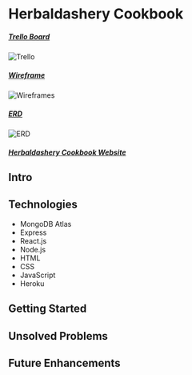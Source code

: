 # Herbaldashery Cookbook

##### [Trello Board](https://trello.com/b/JRagqZE3/p4-cookbook-react)

![Trello](https://github.com/atheismann/herbaldashery-cookbook/blob/master/public/readme_images/trello.png)

##### [Wireframe](https://xd.adobe.com/view/f04440a6-93ea-423a-4287-30b038dc92f4-8675/)

![Wireframes](https://github.com/atheismann/herbaldashery-cookbook/blob/master/public/readme_images/wireframes.png)

##### [ERD](https://www.lucidchart.com/documents/view/6a10d871-0f40-43a3-a41d-3ffa23fdc820/0_0)

![ERD](https://www.lucidchart.com/publicSegments/view/4933d51e-2664-454d-b6dd-dc6177ae394a/image.png)

##### [Herbaldashery Cookbook Website](https://herbaldashery-cookbook.herokuapp.com)

## Intro

## Technologies

* MongoDB Atlas
* Express
* React.js
* Node.js
* HTML
* CSS
* JavaScript
* Heroku

## Getting Started

## Unsolved Problems

## Future Enhancements
